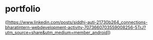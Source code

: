 # portfolio

([https://www.linkedin.com/posts/siddhi-auti-21730b264_connections-bharatintern-webdevelopment-activity-7073660703559008256-5TrJ?utm_source=share&utm_medium=member_android])
